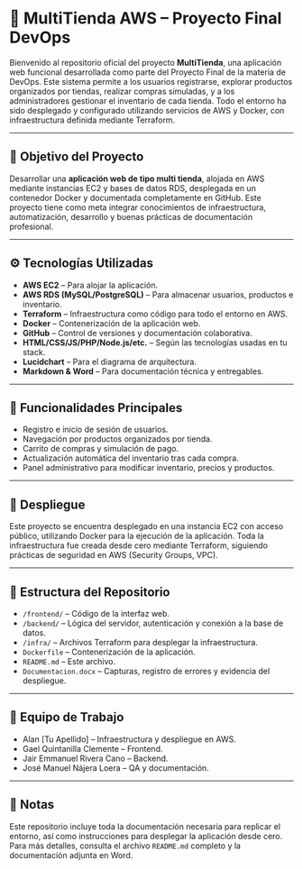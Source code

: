 # 🛒 MultiTienda AWS – Proyecto Final DevOps

Bienvenido al repositorio oficial del proyecto **MultiTienda**, una aplicación web funcional desarrollada como parte del Proyecto Final de la materia de DevOps. Este sistema permite a los usuarios registrarse, explorar productos organizados por tiendas, realizar compras simuladas, y a los administradores gestionar el inventario de cada tienda. Todo el entorno ha sido desplegado y configurado utilizando servicios de AWS y Docker, con infraestructura definida mediante Terraform.

---

## 🎯 Objetivo del Proyecto

Desarrollar una **aplicación web de tipo multi tienda**, alojada en AWS mediante instancias EC2 y bases de datos RDS, desplegada en un contenedor Docker y documentada completamente en GitHub. Este proyecto tiene como meta integrar conocimientos de infraestructura, automatización, desarrollo y buenas prácticas de documentación profesional.

---

## ⚙️ Tecnologías Utilizadas

- **AWS EC2** – Para alojar la aplicación.
- **AWS RDS (MySQL/PostgreSQL)** – Para almacenar usuarios, productos e inventario.
- **Terraform** – Infraestructura como código para todo el entorno en AWS.
- **Docker** – Contenerización de la aplicación web.
- **GitHub** – Control de versiones y documentación colaborativa.
- **HTML/CSS/JS/PHP/Node.js/etc.** – Según las tecnologías usadas en tu stack.
- **Lucidchart** – Para el diagrama de arquitectura.
- **Markdown & Word** – Para documentación técnica y entregables.

---

## 🧩 Funcionalidades Principales

- Registro e inicio de sesión de usuarios.
- Navegación por productos organizados por tienda.
- Carrito de compras y simulación de pago.
- Actualización automática del inventario tras cada compra.
- Panel administrativo para modificar inventario, precios y productos.

---

## 🚀 Despliegue

Este proyecto se encuentra desplegado en una instancia EC2 con acceso público, utilizando Docker para la ejecución de la aplicación. Toda la infraestructura fue creada desde cero mediante Terraform, siguiendo prácticas de seguridad en AWS (Security Groups, VPC).

---

## 📁 Estructura del Repositorio

- `/frontend/` – Código de la interfaz web.
- `/backend/` – Lógica del servidor, autenticación y conexión a la base de datos.
- `/infra/` – Archivos Terraform para desplegar la infraestructura.
- `Dockerfile` – Contenerización de la aplicación.
- `README.md` – Este archivo.
- `Documentacion.docx` – Capturas, registro de errores y evidencia del despliegue.

---

## 👥 Equipo de Trabajo

- Alan [Tu Apellido] – Infraestructura y despliegue en AWS.
- Gael Quintanilla Clemente – Frontend.
- Jair Emmanuel Rivera Cano – Backend.
- José Manuel Nájera Loera – QA y documentación.

---

## 📌 Notas

Este repositorio incluye toda la documentación necesaria para replicar el entorno, así como instrucciones para desplegar la aplicación desde cero. Para más detalles, consulta el archivo `README.md` completo y la documentación adjunta en Word.

